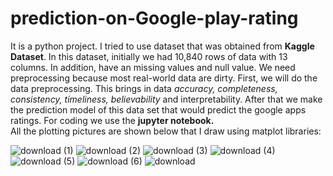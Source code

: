 # prediction-on-Google-play-rating
It is a python project.
I tried to use dataset that was obtained from **Kaggle Dataset**. 
In this dataset, initially we had 10,840 rows of data with 13 columns. In addition, have an missing values and null value. 
 We need preprocessing because most real-world data are dirty.
 First, we will do the data preprocessing.  This brings in data _accuracy, completeness, consistency, timeliness, believability_ and interpretability. After that we make the prediction model of this data set that would predict the google apps ratings. For coding we use the **jupyter notebook.**   
All the plotting pictures are shown below that I draw using matplot libraries:

![download (1)](https://user-images.githubusercontent.com/81795205/113483638-f11ef600-94bd-11eb-9c8b-89f69bd5a7f0.png)
![download (2)](https://user-images.githubusercontent.com/81795205/113483639-f2502300-94bd-11eb-8926-02bd5874ccfb.png)
![download (3)](https://user-images.githubusercontent.com/81795205/113483640-f2e8b980-94bd-11eb-85dc-da81c219ce1e.png)
![download (4)](https://user-images.githubusercontent.com/81795205/113483641-f3815000-94bd-11eb-99a3-2ccc3cea7455.png)
![download (5)](https://user-images.githubusercontent.com/81795205/113483642-f419e680-94bd-11eb-8eaa-7fef81b587ad.png)
![download (6)](https://user-images.githubusercontent.com/81795205/113483644-f4b27d00-94bd-11eb-8beb-4cd0e135cd99.png)
![download](https://user-images.githubusercontent.com/81795205/113483645-f54b1380-94bd-11eb-8d84-48d1c9f0e40e.png)
